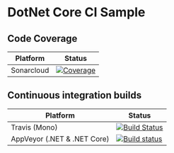 # DotNet Core CI Sample

## Code Coverage

| Platform                    | Status                                                                                                                                  |
|-----------------------------|-----------------------------------------------------------------------------------------------------------------------------------------|
| Sonarcloud               | [![Coverage](https://sonarcloud.io/api/project_badges/measure?project=ufukaytas_DotNet-Core-CI-Sample&metric=coverage)](https://sonarcloud.io/component_measures?id=ufukaytas_DotNet-Core-CI-Sample&metric=coverage)                           |

## Continuous integration builds

| Platform                    | Status                                                                                                                                  |
|-----------------------------|-----------------------------------------------------------------------------------------------------------------------------------------|
| Travis (Mono)               | [![Build Status](https://travis-ci.org/ufukaytas/DotNet-Core-CI-Sample-.svg?branch=master)](https://travis-ci.org/ufukaytas/DotNet-Core-CI-Sample-)                           |
| AppVeyor (.NET & .NET Core)               | [![Build status](https://ci.appveyor.com/api/projects/status/0sd6yt3t2uql4xhi?svg=true)](https://ci.appveyor.com/project/ufukaytas/dotnet-core-ci-sample)                           |

